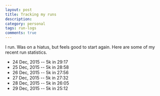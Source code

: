 ```yaml
---
layout: post
title: Tracking my runs
description: 
category: personal
tags: run-logs
comments: true
---
```


I run. Was on a hiatus, but feels good to start again. Here are some of my recent run statistics.

- 24 Dec, 2015 -- 5k in 29:17
- 25 Dec, 2015 -- 5k in 28:58
- 26 Dec, 2015 -- 5k in 27:56
- 27 Dec, 2015 -- 5k in 27:32
- 28 Dec, 2015 -- 5k in 26:05
- 29 Dec, 2015 -- 5k in 25:12
